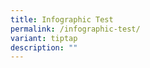 ```yaml
---
title: Infographic Test
permalink: /infographic-test/
variant: tiptap
description: ""
---
```

<p></p>